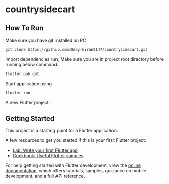 # countrysidecart

## How To Run
Make sure you have git installed on PC

```bash
git clone https://github.com/Uday-kiran9147/countrysidecart.git
```
Import dependencies run, Make sure you are in project root directory before running below command.
```bash 
flutter pub get
```
Start application using 
```bash 
flutter run
```

A new Flutter project.

## Getting Started

This project is a starting point for a Flutter application.

A few resources to get you started if this is your first Flutter project:

- [Lab: Write your first Flutter app](https://docs.flutter.dev/get-started/codelab)
- [Cookbook: Useful Flutter samples](https://docs.flutter.dev/cookbook)

For help getting started with Flutter development, view the
[online documentation](https://docs.flutter.dev/), which offers tutorials,
samples, guidance on mobile development, and a full API reference.
